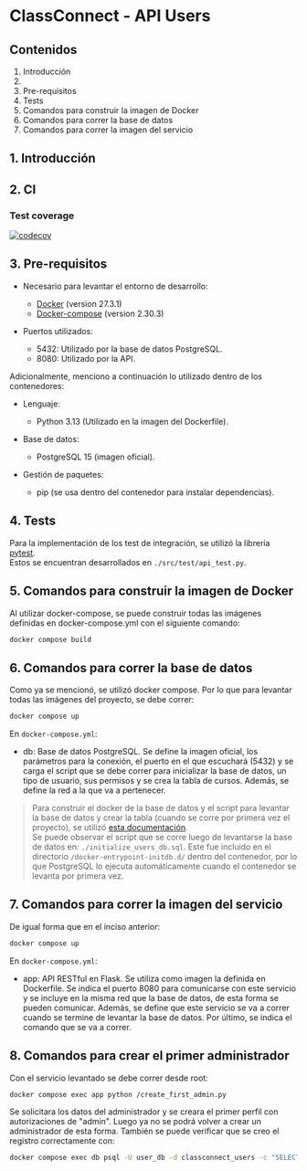 # ClassConnect - API Users

## Contenidos
1. Introducción
2. 
3. Pre-requisitos
4. Tests
5. Comandos para construir la imagen de Docker
6. Comandos para correr la base de datos
7. Comandos para correr la imagen del servicio

## 1. Introducción

## 2. CI

### Test coverage

[![codecov](https://codecov.io/gh/1c2025-IngSoftware2-g7/service_api_users/branch/<RAMA>/graph/badge.svg)](https://codecov.io/gh/1c2025-IngSoftware2-g7/service_api_users)

## 3. Pre-requisitos
- Necesario para levantar el entorno de desarrollo:
    - [Docker](https://docs.docker.com/get-started/introduction/) (version 27.3.1) 
    - [Docker-compose](https://docs.docker.com/compose/install/) (version 2.30.3)

- Puertos utilizados: 
    - 5432: Utilizado por la base de datos PostgreSQL.
    - 8080: Utilizado por la API.

Adicionalmente, menciono a continuación lo utilizado dentro de los contenedores:

- Lenguaje:
    - Python 3.13 (Utilizado en la imagen del Dockerfile).

- Base de datos:
    - PostgreSQL 15 (imagen oficial).

- Gestión de paquetes:
    - pip (se usa dentro del contenedor para instalar dependencias).

## 4. Tests
Para la implementación de los test de integración, se utilizó la librería [pytest](https://www.psycopg.org/psycopg3/docs/basic/index.html).  
Estos se encuentran desarrollados en ```./src/test/api_test.py```.  


## 5. Comandos para construir la imagen de Docker
Al utilizar docker-compose, se puede construir todas las imágenes definidas en docker-compose.yml con el siguiente comando:
```bash
docker compose build
```

## 6. Comandos para correr la base de datos
Como ya se mencionó, se utilizó docker compose. Por lo que para levantar todas las imágenes del proyecto, se debe correr:
```bash
docker compose up
```

En ```docker-compose.yml```:
- db: Base de datos PostgreSQL. Se define la imagen oficial, los parámetros para la conexión, el puerto en el que escuchará (5432) y se carga el script que se debe correr para inicializar la base de datos, un tipo de usuario, sus permisos y se crea la tabla de cursos. Además, se define la red a la que va a pertenecer.  

> Para construir el docker de la base de datos y el script para levantar la base de datos y crear la tabla (cuando se corre por primera vez el proyecto), se utilizó [esta documentación](https://hub.docker.com/_/postgres).  
Se puede observar el script que se corre luego de levantarse la base de datos en: ```./initialize_users_db.sql```. Este fue incluido en el directorio ```/docker-entrypoint-initdb.d/``` dentro del contenedor, por lo que PostgreSQL lo ejecuta automáticamente cuando el contenedor se levanta por primera vez.

## 7. Comandos para correr la imagen del servicio
De igual forma que en el inciso anterior:
```bash
docker compose up
```

En ```docker-compose.yml```:
- app: API RESTful en Flask. Se utiliza como imagen la definida en Dockerfile. Se indica el puerto 8080 para comunicarse con este servicio y se incluye en la misma red que la base de datos, de esta forma se pueden comunicar. Además, se define que este servicio se va a correr cuando se termine de levantar la base de datos. Por último, se indica el comando que se va a correr.

## 8. Comandos para crear el primer administrador
Con el servicio levantado se debe correr desde root:
```bash
docker compose exec app python /create_first_admin.py
```

Se solicitara los datos del administrador y se creara el primer perfil con autorizaciones de "admin". Luego ya no se podrá volver a crear un administrador de esta forma. También se puede verificar que se creo el registro correctamente con:
```bash
docker compose exec db psql -U user_db -d classconnect_users -c "SELECT * FROM users WHERE role='admin';"
```
